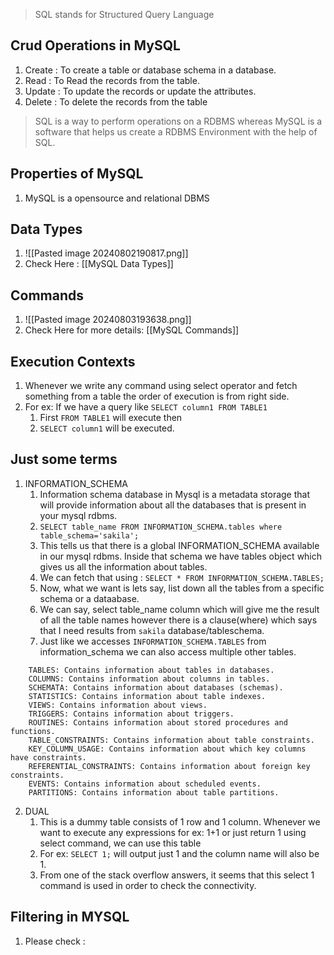 > SQL stands for Structured Query Language

## Crud Operations in MySQL
1. Create : To create a table or database schema in a database.
2. Read : To Read the records from the table.
3. Update : To update the records or update the attributes.
4. Delete : To delete the records from the table

> SQL is a way to perform operations on a RDBMS whereas MySQL is a software that helps us create a RDBMS Environment with the help of SQL.

## Properties of MySQL
1. MySQL is a opensource and relational DBMS

## Data Types
1. ![[Pasted image 20240802190817.png]]
2. Check Here : [[MySQL Data Types]]

## Commands
1. ![[Pasted image 20240803193638.png]]
2. Check Here for more details: [[MySQL Commands]]

## Execution Contexts
1. Whenever we write any command using select operator and fetch something from a table the order of execution is from right side.
2. For ex: If we have a query like `SELECT column1 FROM TABLE1`
	1. First `FROM TABLE1` will execute then
	2. `SELECT column1` will be executed.
## Just some terms
1. INFORMATION_SCHEMA
	1. Information schema database in Mysql is a metadata storage that will provide information about all the databases that is present in your mysql rdbms.
	2. `SELECT table_name FROM INFORMATION_SCHEMA.tables where table_schema='sakila';`
	3. This tells us that there is a global INFORMATION_SCHEMA available in our mysql rdbms. Inside that schema we have tables object which gives us all the information about tables.
	4. We can fetch that using : `SELECT * FROM INFORMATION_SCHEMA.TABLES;`
	5. Now, what we want is lets say, list down all the tables from a specific schema or a dataabase.
	6. We can say, select table_name column which will give me the result of all the table names however there is a clause(where) which says that I need results from `sakila` database/tableschema.
	7. Just like we accesses `INFORMATION_SCHEMA.TABLES` from information_schema we can also access multiple other tables. 
```
	TABLES: Contains information about tables in databases.
	COLUMNS: Contains information about columns in tables.
	SCHEMATA: Contains information about databases (schemas).
	STATISTICS: Contains information about table indexes.
	VIEWS: Contains information about views.
	TRIGGERS: Contains information about triggers.
	ROUTINES: Contains information about stored procedures and functions.
	TABLE_CONSTRAINTS: Contains information about table constraints.
	KEY_COLUMN_USAGE: Contains information about which key columns have constraints.
	REFERENTIAL_CONSTRAINTS: Contains information about foreign key constraints.
	EVENTS: Contains information about scheduled events.
	PARTITIONS: Contains information about table partitions.
```
2. DUAL
	1. This is a dummy table consists of 1 row and 1 column. Whenever we want to execute any expressions for ex: 1+1 or just return 1 using select command, we can use this table
	2. For ex: `SELECT 1;` will output just 1 and the column name will also be 1.
	3. From one of the stack overflow answers, it seems that this select 1 command is used in order to check the connectivity.

## Filtering in MYSQL
1. Please check : 